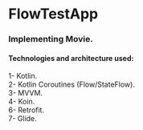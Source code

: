 # FlowTestApp

### Implementing Movie.

#### Technologies and architecture used:
1- Kotlin.</br>
2- Kotlin Coroutines (Flow/StateFlow).</br>
3- MVVM.</br>
4- Koin.</br>
6- Retrofit.</br>
7- Glide.</br>



